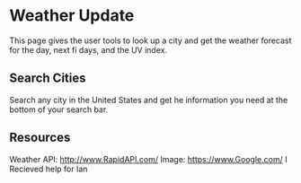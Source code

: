 # Weather Update
This page gives the user tools to look up a city and get the weather forecast for the day, next fi days, and the UV index.
## Search Cities
Search any city in the United States and get he information you need at the bottom of your search bar.
## Resources
Weather API: http://www.RapidAPI.com/
Image: https://www.Google.com/
I Recieved help for Ian